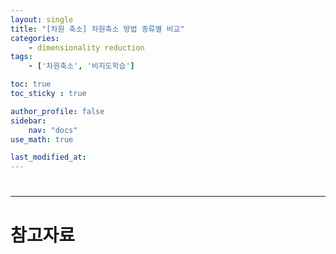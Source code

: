 ```yaml
---
layout: single
title: "[차원 축소] 차원축소 방법 종류별 비교"
categories:	
    - dimensionality reduction
tags:
    - ['차원축소', '비지도학습']

toc: true
toc_sticky : true

author_profile: false
sidebar:
    nav: "docs"
use_math: true

last_modified_at:
---
```



# 

----

# 참고자료








